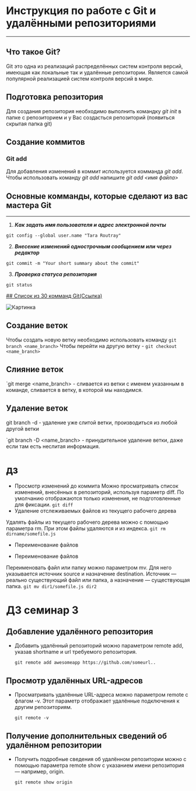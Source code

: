# Инструкция по работе с Git и удалёнными репозиториями 
---
## Что такое Git?
Git это одна из реализаций распределённых систем контроля версий, имеющая как локальные так и удалённые репозитории. Является самой популярной реализацией систем контроля версий в мире.
## Подготовка репозитория
Для создания репозитория необходимо выполнить командку *git init* в папке с репозиторием и у Вас создасться репозиторий (появиться скрытая папка git)

## Создание коммитов

### Git add
Для добавления изменений в коммит используется комманда *git add*. Чтобы использовать команду *git add* напишите *git add <имя файла>* 

## Основные комманды, которые сделают из вас мастера Git
---
1. ***Как задать имя пользователя и адрес электронной почты***

`git config --global user.name "Tara Routray"`

  2. ***Внесение изменений однострочным сообщением или через редактор***

  `git commit -m "Your short summary about the commit"`

  3. ***Проверка статуса репозитория***

  `git status`

  [## Список из 30 комманд Git(Ссылка)](https://habr.com/ru/companies/ruvds/articles/599929/)

![Картинка](https://hsto.org/webt/uw/-g/bd/uw-gbd0lej3jcbrwjzclezzpxbu.png)

## Создание веток
Чтобы создать новую ветку необходимо использовать команду `git branch <name_branch>`
Чтобы перейти на другую ветку - `git checkout <name_branch>`
## Слияние веток 
`git merge <name_branch> - сливается из ветки с именем указанным в команде, сливается в ветку, в которой мы находимся.
## Удаление веток

git branch -d <name branch> - удаление уже слитой ветки, производиться из любой другой ветки

`git branch -D <name_branch> - принудительное удаление ветки, даже если там есть неслитая информация.
 
 # дз 

- Просмотр изменений до коммита
Можно просматривать список изменений, внесённых в репозиторий, используя параметр diff. По умолчанию отображаются только изменения, не подготовленные для фиксации.
 `git diff`
- Удаление отслеживаемых файлов из текущего рабочего дерева

Удалять файлы из текущего рабочего дерева можно с помощью параметра rm. При этом файлы удаляются и из индекса.
`git rm dirname/somefile.js`
- Переименование файлов
 
- Переименование файлов 

Переименовать файл или папку можно параметром mv. Для него указывается источник source и назначение destination. Источник — реально существующий файл или папка, а назначение — существующая папка.
`git mv dir1/somefile.js dir2`

# ДЗ семинар 3

##  Добавление удалённого репозитория 

 - Добавить удалённый репозиторий можно параметром remote add, указав shortname и url требуемого репозитория.

    `git remote add awesomeapp https://github.com/someurl..`

## Просмотр удалённых URL-адресов

 - Просматривать удалённые URL-адреса можно параметром remote с флагом -v. Этот параметр отображает удалённые подключения к другим репозиториям.

    `git remote -v`

## Получение дополнительных сведений об удалённом репозитории

- Получить подробные сведения об удалённом репозитории можно с помощью параметра remote show с указанием имени репозитория — например, origin.

   `git remote show origin`

